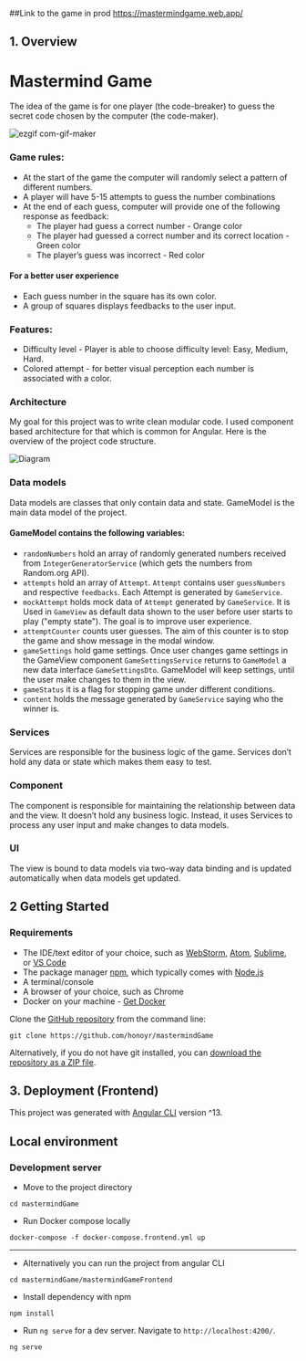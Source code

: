 
##Link to the game in prod
https://mastermindgame.web.app/

## 1. Overview

Mastermind Game
============
The idea of the game is for one player (the code-breaker) to guess the secret code chosen by the computer (the code-maker).

![ezgif com-gif-maker](https://user-images.githubusercontent.com/33399226/143380204-97c0d633-d5f0-431c-92c7-408e35489850.gif)

### Game rules:

- At the start of the game the computer will randomly select a pattern of different numbers. 
- A player will have 5-15 attempts to guess the number combinations
- At the end of each guess, computer will provide one of the following response
  as feedback:
  - The player had guess a correct number - Orange color
  - The player had guessed a correct number and its correct location - Green color
  - The player’s guess was incorrect - Red color 

#### For a better user experience
- Each guess number in the square has its own color. 
- A group of squares displays feedbacks to the user input.

### Features:
- Difficulty level - Player is able to choose difficulty level: Easy, Medium, Hard.
- Colored attempt - for better visual perception each number is associated with a color.

### Architecture

My goal for this project was to write clean modular code. I used component based architecture for that which is common for Angular. Here is the overview of the project code structure.

![Diagram](https://lucid.app/publicSegments/view/222c51e0-ef61-4308-b2fe-3eb43c037ccd/image.png)

### Data models
Data models are classes that only contain data and state. GameModel is the main data model of the project.

#### GameModel contains the following variables:
- ```randomNumbers``` hold an array of randomly generated numbers received from ```IntegerGeneratorService``` (which gets the numbers from Random.org API).
- ```attempts``` hold an array of ```Attempt```. ```Attempt``` contains user ```guessNumbers``` and respective ```feedbacks```. Each Attempt is generated by ```GameService```.
- ```mockAttempt``` holds mock data of ```Attempt``` generated by ```GameService```. It is Used in ```GameView``` as default data shown to the user before user starts to play ("empty state"). The goal is to improve user experience.
- ```attemptCounter``` counts user guesses. The aim of this counter is to stop the game and show message in the modal window.
- ```gameSettings``` hold game settings. Once user changes game settings in the GameView component ```GameSettingsService``` returns to ```GameModel``` a new data interface ```GameSettingsDto```. GameModel will keep settings, until the user make changes to them in the view.
- ```gameStatus``` it is a flag for stopping game under different conditions.
- ```content``` holds the message generated by ```GameService``` saying who the winner is.
### Services
Services are responsible for the business logic of the game. Services don’t hold any data or state which makes them easy to test.

### Component
The component is responsible for maintaining the relationship between data and the view. It doesn’t hold any business logic. Instead, it uses Services to process any user input and make changes to data models.

### UI
The view is bound to data models via two-way data binding and is updated automatically when data models get updated.

## 2 Getting Started

### Requirements

- The IDE/text editor of your choice, such as  [WebStorm](https://www.jetbrains.com/webstorm),  [Atom](https://atom.io/),  [Sublime](https://www.sublimetext.com/), or  [VS Code](https://code.visualstudio.com/)
- The package manager  [npm](https://www.npmjs.com/), which typically comes with  [Node.js](https://nodejs.org/en/)
- A terminal/console
- A browser of your choice, such as Chrome
- Docker on your machine - [Get Docker](https://docs.docker.com/get-docker/)

Clone the [GitHub repository](https://github.com/honoyr/mastermindGame)  from the command line:
```
git clone https://github.com/honoyr/mastermindGame
```
Alternatively, if you do not have git installed, you can  [download the repository as a ZIP file](https://github.com/honoyr/leader_talks/archive/main.zip).

## 3. Deployment (Frontend)

This project was generated with [Angular CLI](https://github.com/angular/angular-cli) version ^13.

## Local environment

### Development server
- Move to the project directory
```
cd mastermindGame

```
- Run Docker compose locally
```
docker-compose -f docker-compose.frontend.yml up

```
-----------
- Alternatively you can run the project from angular CLI
```
cd mastermindGame/mastermindGameFrontend

```
- Install dependency with npm
```
npm install

```
- Run `ng serve` for a dev server. Navigate to `http://localhost:4200/`.
```
ng serve

```

